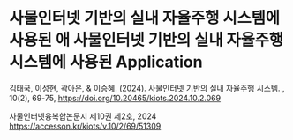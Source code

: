 # 사물인터넷 기반의 실내 자율주행 시스템에 사용된 애 사물인터넷 기반의 실내 자율주행 시스템에 사용된 Application
김태국, 이성현, 곽아은, & 이승혜. (2024). 사물인터넷 기반의 실내 자율주행 시스템. , 10(2), 69-75, https://doi.org/10.20465/kiots.2024.10.2.069

사물인터넷융복합논문지 제10권 제2호, 2024
https://accesson.kr/kiots/v.10/2/69/51309
